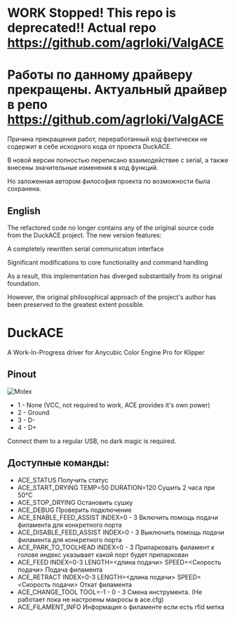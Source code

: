 # WORK Stopped! This repo is deprecated!! Actual repo https://github.com/agrloki/ValgACE
# Работы по данному драйверу прекращены. Актуальный драйвер в репо https://github.com/agrloki/ValgACE
Причина прекращения работ, переработанный код фактически не содержит в себе исходного кода от проекта DuckACE.

В новой версии полностью переписано взаимодействие с serial, а также внесены значительные изменения в код функций.

Но заложенная автором философия проекта по возможности была сохранена.

## English

The refactored code no longer contains any of the original source code from the DuckACE project. The new version features:

A completely rewritten serial communication interface

Significant modifications to core functionality and command handling

As a result, this implementation has diverged substantially from its original foundation.

However, the original philosophical approach of the project's author has been preserved to the greatest extent possible.

# DuckACE

A Work-In-Progress driver for Anycubic Color Engine Pro for Klipper

## Pinout

![Molex](/.github/img/molex.png)

- 1 - None (VCC, not required to work, ACE provides it's own power)
- 2 - Ground
- 3 - D-
- 4 - D+

Connect them to a regular USB, no dark magic is required.


## Доступные команды:
- ACE_STATUS                               Получить статус
- ACE_START_DRYING TEMP=50 DURATION=120    Сушить 2 часа при 50°C
- ACE_STOP_DRYING                          Остановить сушку
- ACE_DEBUG                                Проверить подключение
- ACE_ENABLE_FEED_ASSIST INDEX=0 - 3       Включить помощь подачи филамента для конкретного порта
- ACE_DISABLE_FEED_ASSIST INDEX=0 - 3      Выключить помощь подачи филамента для конкретного порта
- ACE_PARK_TO_TOOLHEAD INDEX=0 - 3         Припарковать филамент к голове индекс указывает какой порт будет припаркован
- ACE_FEED INDEX=0-3 LENGTH=<длина подачи> SPEED=<Скорость подачи>     Подача филамента
- ACE_RETRACT INDEX=0-3 LENGTH=<длина подачи> SPEED=<Скорость подачи>  Откат филамента
- ACE_CHANGE_TOOL TOOL=-1 - 0 - 3          Смена инструмента. (Не работает пока не настроены макросы в ace.cfg)
- ACE_FILAMENT_INFO                        Информация о филаменте если есть rfid метка
